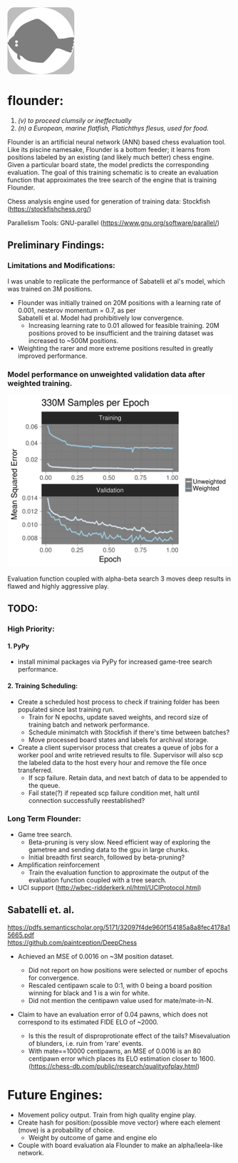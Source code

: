 <img src="https://github.com/casey-martin/flounder/blob/master/figures/flounder.svg" alt="drawing" width="150">

# flounder:
 1. *(v) to proceed clumsily or ineffectually*
 2. *(n) a European, marine flatfish, Platichthys flesus, used for food.*
 
Flounder is an artificial neural network (ANN) based chess evaluation tool. Like its piscine namesake, Flounder is a bottom feeder; it learns from positions labeled by an existing (and likely much better) chess engine. Given a particular board state, the model predicts the corresponding evaluation. The goal of this training schematic is to create an evaluation function that approximates the tree search of the engine that is training Flounder.

Chess analysis engine used for generation of training data:
Stockfish (https://stockfishchess.org/)

Parallelism Tools:
GNU-parallel (https://www.gnu.org/software/parallel/)

## Preliminary Findings:
### Limitations and Modifications:
I was unable to replicate the performance of Sabatelli et al's model, which was trained on 3M positions.
* Flounder was initially trained on 20M positions with a learning rate of 0.001, nesterov momentum = 0.7, as per  
  Sabatelli et al. Model had prohibitively low convergence. 
  * Increasing learning rate to 0.01 allowed for feasible training. 20M positions proved to be insufficient and
    the training dataset was increased to ~500M positions.
* Weighting the rarer and more extreme positions resulted in greatly improved performance.

### Model performance on unweighted validation data after weighted training.
![alt text](https://github.com/casey-martin/flounder/blob/master/figures/sample_weight_effects.svg)

Evaluation function coupled with alpha-beta search 3 moves deep results in flawed and highly aggressive play.

## TODO:
### High Priority:
#### 1. PyPy
* install minimal packages via PyPy for increased game-tree search performance.
#### 2. Training Scheduling:
* Create a scheduled host process to check if training folder has been populated since last training run.
    * Train for N epochs, update saved weights, and record size of training batch and network performance.
    * Schedule minimatch with Stockfish if there's time between batches?
    * Move processed board states and labels for archival storage.
* Create a client supervisor process that creates a queue of jobs for a worker pool and write retrieved results to file. Supervisor will also scp the labeled data to the host every hour and remove the file once transferred.
    * If scp failure. Retain data, and next batch of data to be appended to the queue. 
    * Fail state(?) if repeated scp failure condition met, halt until connection successfully reestablished?
   

### Long Term Flounder:
* Game tree search.
  * Beta-pruning is very slow. Need efficient way of exploring the gametree and sending data to the gpu in large chunks.
  * Initial breadth first search, followed by beta-pruning?
* Amplification reinforcement
  * Train the evaluation function to approximate the output of the evaluation function coupled with a tree search.
* UCI support (http://wbec-ridderkerk.nl/html/UCIProtocol.html)


## Sabatelli et. al.
https://pdfs.semanticscholar.org/5171/32097f4de960f154185a8a8fec4178a15665.pdf  
https://github.com/paintception/DeepChess

* Achieved an MSE of 0.0016 on ~3M position dataset. 
  * Did not report on how positions were selected or number of epochs for convergence. 
  * Rescaled centipawn scale to 0:1, with 0 being a board position winning for black and 1 is a win for white.
  * Did not mention the centipawn value used for mate/mate-in-N.

* Claim to have an evaluation error of 0.04 pawns, which does not correspond to its estimated FIDE ELO of ~2000.
  * Is this the result of disproprotionate effect of the tails? Misevaluation of blunders, i.e. ruin from 'rare' events.
  * With mate==10000 centipawns, an MSE of 0.0016 is an 80 centipawn error which places its ELO estimation closer to 1600. (https://chess-db.com/public/research/qualityofplay.html)

# Future Engines:
* Movement policy output. Train from high quality engine play.
* Create hash for position:{possible move vector} where each element (move) is a probability of choice.
  * Weight by outcome of game and engine elo
* Couple with board evaluation ala Flounder to make an alpha/leela-like network.
